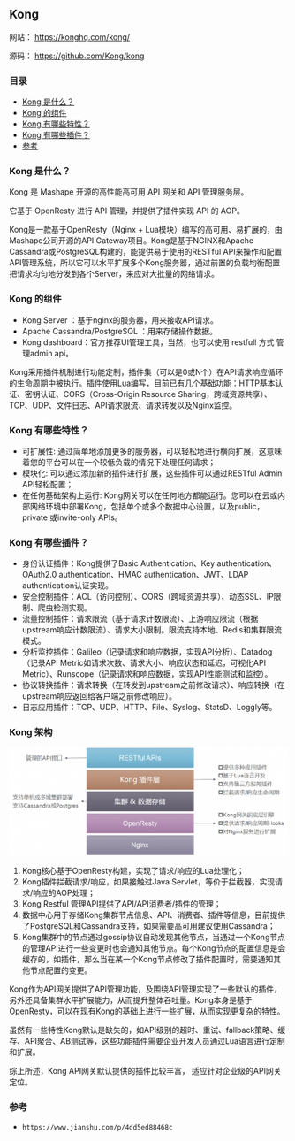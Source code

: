 ## Kong

网站： https://konghq.com/kong/

源码： https://github.com/Kong/kong

### 目录
* [Kong 是什么？](#Kong-是什么？)
* [Kong 的组件](#Kong-的组件)
* [Kong 有哪些特性？](#Kong-有哪些特性？)
* [Kong 有哪些插件？](#Kong-有哪些插件？)
* [参考](#参考)

### Kong 是什么？
Kong 是 Mashape 开源的高性能高可用 API 网关和 API 管理服务层。

它基于 OpenResty 进行 API 管理，并提供了插件实现 API 的 AOP。

Kong是一款基于OpenResty（Nginx + Lua模块）编写的高可用、易扩展的，由Mashape公司开源的API Gateway项目。Kong是基于NGINX和Apache Cassandra或PostgreSQL构建的，能提供易于使用的RESTful API来操作和配置API管理系统，所以它可以水平扩展多个Kong服务器，通过前置的负载均衡配置把请求均匀地分发到各个Server，来应对大批量的网络请求。

### Kong 的组件
* Kong Server ：基于nginx的服务器，用来接收API请求。
* Apache Cassandra/PostgreSQL ：用来存储操作数据。
* Kong dashboard：官方推荐UI管理工具，当然，也可以使用 restfull 方式 管理admin api。

Kong采用插件机制进行功能定制，插件集（可以是0或N个）在API请求响应循环的生命周期中被执行。插件使用Lua编写，目前已有几个基础功能：HTTP基本认证、密钥认证、CORS（Cross-Origin Resource Sharing，跨域资源共享）、TCP、UDP、文件日志、API请求限流、请求转发以及Nginx监控。

### Kong 有哪些特性？
* 可扩展性: 通过简单地添加更多的服务器，可以轻松地进行横向扩展，这意味着您的平台可以在一个较低负载的情况下处理任何请求；
* 模块化: 可以通过添加新的插件进行扩展，这些插件可以通过RESTful Admin API轻松配置；
* 在任何基础架构上运行: Kong网关可以在任何地方都能运行。您可以在云或内部网络环境中部署Kong，包括单个或多个数据中心设置，以及public，private 或invite-only APIs。

### Kong 有哪些插件？
* 身份认证插件：Kong提供了Basic Authentication、Key authentication、OAuth2.0 authentication、HMAC authentication、JWT、LDAP authentication认证实现。
* 安全控制插件：ACL（访问控制）、CORS（跨域资源共享）、动态SSL、IP限制、爬虫检测实现。
* 流量控制插件：请求限流（基于请求计数限流）、上游响应限流（根据upstream响应计数限流）、请求大小限制。限流支持本地、Redis和集群限流模式。
* 分析监控插件：Galileo（记录请求和响应数据，实现API分析）、Datadog（记录API Metric如请求次数、请求大小、响应状态和延迟，可视化API Metric）、Runscope（记录请求和响应数据，实现API性能测试和监控）。
* 协议转换插件：请求转换（在转发到upstream之前修改请求）、响应转换（在upstream响应返回给客户端之前修改响应）。
* 日志应用插件：TCP、UDP、HTTP、File、Syslog、StatsD、Loggly等。

### Kong 架构
![Kong架构](images/kong-architecture.png)

1. Kong核心基于OpenResty构建，实现了请求/响应的Lua处理化；
2. Kong插件拦截请求/响应，如果接触过Java Servlet，等价于拦截器，实现请求/响应的AOP处理；
3. Kong Restful 管理API提供了API/API消费者/插件的管理；
4. 数据中心用于存储Kong集群节点信息、API、消费者、插件等信息，目前提供了PostgreSQL和Cassandra支持，如果需要高可用建议使用Cassandra；
5. Kong集群中的节点通过gossip协议自动发现其他节点，当通过一个Kong节点的管理API进行一些变更时也会通知其他节点。每个Kong节点的配置信息是会缓存的，如插件，那么当在某一个Kong节点修改了插件配置时，需要通知其他节点配置的变更。

Kong作为API网关提供了API管理功能，及围绕API管理实现了一些默认的插件，另外还具备集群水平扩展能力，从而提升整体吞吐量。Kong本身是基于OpenResty，可以在现有Kong的基础上进行一些扩展，从而实现更复杂的特性。

虽然有一些特性Kong默认是缺失的，如API级别的超时、重试、fallback策略、缓存、API聚合、AB测试等，这些功能插件需要企业开发人员通过Lua语言进行定制和扩展。

综上所述，Kong API网关默认提供的插件比较丰富， 适应针对企业级的API网关定位。

### 参考
* `https://www.jianshu.com/p/4dd5ed88468c`

